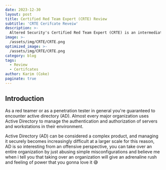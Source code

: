 ```yaml
---
date: 2023-12-30
layout: post
title: Certified Red Team Expert (CRTE) Review
subtitle: 'CRTE Cerifcate Reveiw'
description: >-
  Altered Security's Certified Red Team Expert (CRTE) is an intermediate/advanced hands-on certification on Red Team, Enterprise secuirty and Active Directory security. 
image: >-
  /assets/img/CRTE/CRTE.png
optimized_image: >-
  /assets/img/CRTE/CRTE.png
category: blog
tags:
  - Review
  - Certifcates
author: Karim (Coke)
paginate: true
---
```


## Introduction
As a red teamer or as a penetration tester in general you're guaranteed to encounter active directory (AD). Almost every major organization uses Active Directory to manage the authentication and authorization of servers and workstations in their environment.

Active Directory (AD) can be considered a complex product, and managing it securely becomes increasingly difficult at a larger scale for this reason, AD is so interesting from an offensive perspective, you can take over an entire organization by just abusing simple misconfigurations and believe me when i tell you that taking over an organization will give an adrenaline rush and feeling of power that you gonna love it 😅
